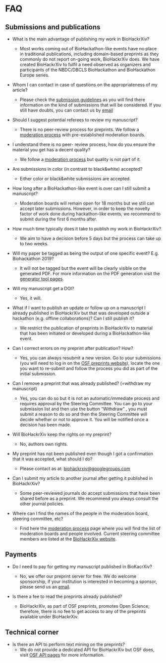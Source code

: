 # FAQ

## Submissions and publications

* What is the main advantage of publishing my work in BioHackrXiv?
  * Most works coming out of BioHackathon-like events have no place in traditional publications, 
  including domain-based preprints as they commonly do not report on-going work, BioHackrXiv does. 
  We have created BioHackrXiv to fulfil a need observed as organizers and participants of the 
  NBDC/DBCLS BioHackathon and BioHackathon Europe series. 
  
* Whom I can contact in case of questions on the appropriateness of my article?
  * Please check the [submission guidelines](./submission_guidelines.md) as you will find there information on the 
  kind of submissions that will be considered.
  If you still have doubts, you can contact us by [email](mailto:biohackrxiv@googlegroups.com)
  
* Should I suggest potential referees to review my manuscript?
  * There is no peer-review process for preprints. We follow a [moderation process](./moderation_process.md) 
  with pre-established moderation boards.

* I understand there is no peer- review process, how do you ensure the material you get has a decent quality?
  * We follow a [moderation process](./moderation_process.md) but quality is not part of it.
  
* Are submissions in color (in contrast to black&white) accepted?
  * Either color or black&white submissions are accepted.    
  
* How long after a BioHackathon-like event is over can I still submit a manuscript?
  * Moderation boards will remain open for 18 months but we still can accept later submissions. 
  However, in order to keep the novelty factor of work done during hackathon-like events, 
  we recommend to submit during the first 6 months after.  
  
* How much time typically does it take to publish my work in BioHackrXiv?
  * We aim to have a decision before 5 days but the process can take up to two weeks.
  
* Will my paper be tagged as being the output of one specific event? E.g. Biohackathon 2019?
  * It will not be tagged but the event will be clearly visible on the generated PDF. 
  For more information on the PDF generation visit the [generator tool pages](https://github.com/biohackrxiv/bhxiv-gen-pdf).
  
* Will my manuscript get a DOI?
  * Yes, it will.
  
* What if I want to publish an update or follow up on a manuscript I already published in BioHackrXiv but 
that was developed outside a hackathon (e.g. offline collaborations)? Can I still publish it?
  * We restrict the publication of preprints in BioHackrXiv to material that has been initiated or 
  developed during a BioHackathon-like event. 
  
* Can I correct errors on my preprint after publication? How?
  * Yes, you can always resubmit a new version. Go to your submissions (you will need to log in on the 
  [OSF preprints website](https://osf.io/preprints/)), locate the one you want to re-submit and follow 
  the process you did as part of the initial submission.
  
* Can I remove a preprint that was already published? (=withdraw my manuscript)
  * Yes, you can do so but it is not an automatic/immediate process and requires approval by the Steering Committee. 
  You can go to your submission list and then use the button “Withdraw” , you must submit a reason to do so and then the 
  Steering Committee will decide whether or not to approve it. You will be notified once a decision has been made.
  
* Will BioHackrXiv keep the rights on my preprint?
  * No, authors own rights. 
  
* My preprint has not been published even though I got a confirmation that it was accepted, what should I do?
  * Please contact as at: biohackrxiv@googlegroups.com

* Can I submit my article to another journal after getting it published in BioHackrXiv?
  * Some peer-reviewed journals do accept submissions that have been shared before as a preprint. 
  We recommend you always consult the other journal policies.
  
* Where can I find the names of the people in the moderation board, steering committee, etc?
  * Find here the [moderation process](./moderation_process.md) page where you will find the list of 
  moderation boards and people involved. Current steering committee members are listed at the 
  [BioHackrXiv website](https://biohackrxiv.org/).    


## Payments

* Do I need to pay for getting my manuscript published in BioKacrXiv?
  * No, we offer our preprint server for free. We do welcome sponsorship, if your institution is interested in becoming a sponsor, 
  please send us an [email](mailto:biohackrxiv@gmail.com).
  
* Is there a fee to read the preprints already published?
  * BioHackrXiv, as part of OSF preprints, promotes Open Science; therefore, there is no fee to get access to any of 
  the preprints available under BioHackrXiv.

## Technical corner

* Is there an API to perform text mining on the preprints?
  * We do not provide a dedicated API for BioHackrXiv but OSF does, visit [OSF API pages](https://developer.osf.io/) 
  for more information.

